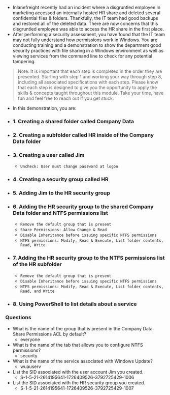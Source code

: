 - Inlanefreight recently had an incident where a disgruntled employee in marketing accessed an internally hosted HR share and deleted several confidential files & folders. Thankfully, the IT team had good backups and restored all of the deleted data. There are now concerns that this disgruntled employee was able to access the HR share in the first place. 
- After performing a security assessment, you have found that the IT team may not fully understand how permissions work in Windows. You are conducting training and a demonstration to show the department good security practices with file sharing in a Windows environment as well as viewing services from the command line to check for any potential tampering.

> Note: It is important that each step is completed in the order they are presented. Starting with step 1 and working your way through step 8, including all associated specifications with each step. Please know that each step is designed to give you the opportunity to apply the skills & concepts taught throughout this module. Take your time, have fun and feel free to reach out if you get stuck.

- In this demonstration, you are:
- ### 1. Creating a shared folder called Company Data
- ### 2. Creating a subfolder called HR inside of the Company Data folder
- ### 3. Creating a user called Jim
	- `Uncheck: User must change password at logon`
- ### 4. Creating a security group called HR
- ### 5. Adding Jim to the HR security group
- ### 6. Adding the HR security group to the shared Company Data folder and NTFS permissions list
	- `Remove the default group that is present`
	- `Share Permissions: Allow Change & Read`
	- `Disable Inheritance before issuing specific NTFS permissions`
	- `NTFS permissions: Modify, Read & Execute, List folder contents, Read, Write`
- ### 7. Adding the HR security group to the NTFS permissions list of the HR subfolder
	- `Remove the default group that is present`
	- `Disable Inheritance before issuing specific NTFS permissions`
	- `NTFS permissions: Modify, Read & Execute, List folder contents, Read, and Write`
 - ### 8. Using PowerShell to list details about a service


### Questions
- What is the name of the group that is present in the Company Data Share Permissions ACL by default?
	- everyone
- What is the name of the tab that allows you to configure NTFS permissions?
	- security
- What is the name of the service associated with Windows Update?
	- wuauserv
- List the SID associated with the user account Jim you created.
	- S-1-5-21-2614195641-1726409526-3792725429-1006
- List the SID associated with the HR security group you created.
	- S-1-5-21-2614195641-1726409526-3792725429-1007